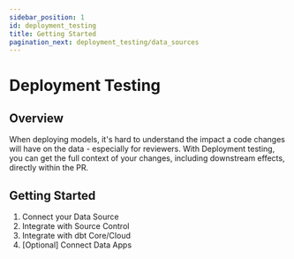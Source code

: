 ```yaml
---
sidebar_position: 1
id: deployment_testing
title: Getting Started
pagination_next: deployment_testing/data_sources
---
```

# Deployment Testing

## Overview

<!-- ***Replace*** with a quick primer on the importance of Deployment Testing - what problem is being solved and how our solution is 10x better. -->
When deploying models, it's hard to understand the impact a code changes will have on the data - especially for reviewers. With Deployment testing, you can get the full context of your changes, including downstream effects, directly within the PR.

## Getting Started

1. Connect your Data Source
2. Integrate with Source Control
3. Integrate with dbt Core/Cloud
4. [Optional] Connect Data Apps